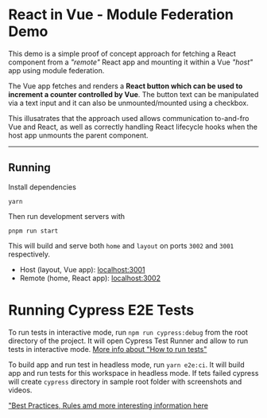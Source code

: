 # React in Vue - Module Federation Demo

This demo is a simple proof of concept approach for fetching a React component from a _"remote"_ React app and mounting it within a Vue _"host"_ app using module federation.

The Vue app fetches and renders a **React button which can be used to increment a counter controlled by Vue**. The button text can be manipulated via a text input and it can also be unmounted/mounted using a checkbox.

This illusatrates that the approach used allows communication to-and-fro Vue and React, as well as correctly handling React lifecycle hooks when the host app unmounts the parent component.

---

## Running

Install dependencies

`yarn`

Then run development servers with

`pnpm run start`

This will build and serve both `home` and `layout` on ports `3002` and `3001` respectively.

- Host (layout, Vue app): [localhost:3001](http://localhost:3001/)
- Remote (home, React app): [localhost:3002](http://localhost:3002/)

# Running Cypress E2E Tests

To run tests in interactive mode, run `npm run cypress:debug` from the root directory of the project. It will open Cypress Test Runner and allow to run tests in interactive mode. [More info about "How to run tests"](../../cypress/README.md#how-to-run-tests)

To build app and run test in headless mode, run `yarn e2e:ci`. It will build app and run tests for this workspace in headless mode. If tets failed cypress will create `cypress` directory in sample root folder with screenshots and videos.

["Best Practices, Rules amd more interesting information here](../../cypress/README.md)
